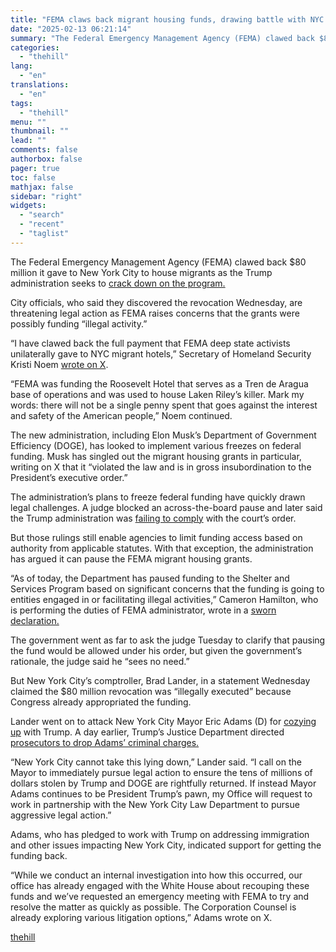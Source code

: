 ```yaml
---
title: "FEMA claws back migrant housing funds, drawing battle with NYC officials"
date: "2025-02-13 06:21:14"
summary: "The Federal Emergency Management Agency (FEMA) clawed back $80 million it gave to New York City to house migrants as the Trump administration seeks to crack down on the program. City officials, who said they discovered the revocation Wednesday, are threatening legal action as FEMA raises concerns that the grants..."
categories:
  - "thehill"
lang:
  - "en"
translations:
  - "en"
tags:
  - "thehill"
menu: ""
thumbnail: ""
lead: ""
comments: false
authorbox: false
pager: true
toc: false
mathjax: false
sidebar: "right"
widgets:
  - "search"
  - "recent"
  - "taglist"
---
```


The Federal Emergency Management Agency (FEMA) clawed back $80 million it gave to New York City to house migrants as the Trump administration seeks to [crack down on the program.](https://thehill.com/homenews/ap/ap-u-s-news/ap-fema-new-york-migrants-hotels-elon-musk/)

City officials, who said they discovered the revocation Wednesday, are threatening legal action as FEMA raises concerns that the grants were possibly funding “illegal activity.”

“I have clawed back the full payment that FEMA deep state activists unilaterally gave to NYC migrant hotels,” Secretary of Homeland Security Kristi Noem [wrote on X](https://x.com/Sec_Noem/status/1889745682631721051).

“FEMA was funding the Roosevelt Hotel that serves as a Tren de Aragua base of operations and was used to house Laken Riley’s killer. Mark my words: there will not be a single penny spent that goes against the interest and safety of the American people,” Noem continued.

The new administration, including Elon Musk’s Department of Government Efficiency (DOGE), has looked to implement various freezes on federal funding. Musk has singled out the migrant housing grants in particular, writing on X that it “violated the law and is in gross insubordination to the President’s executive order.”

The administration’s plans to freeze federal funding have quickly drawn legal challenges. A judge blocked an across-the-board pause and later said the Trump administration was [failing to comply](https://thehill.com/regulation/court-battles/5136255-trump-federal-funding-freeze-comply/) with the court’s order.

But those rulings still enable agencies to limit funding access based on authority from applicable statutes. With that exception, the administration has argued it can pause the FEMA migrant housing grants.

“As of today, the Department has paused funding to the Shelter and Services Program based on significant concerns that the funding is going to entities engaged in or facilitating illegal activities,” Cameron Hamilton, who is performing the duties of FEMA administrator, wrote in a [sworn declaration.](https://storage.courtlistener.com/recap/gov.uscourts.rid.58912/gov.uscourts.rid.58912.102.1.pdf)

The government went as far to ask the judge Tuesday to clarify that pausing the fund would be allowed under his order, but given the government’s rationale, the judge said he “sees no need.”

But New York City’s comptroller, Brad Lander, in a statement Wednesday claimed the $80 million revocation was “illegally executed” because Congress already appropriated the funding.

Lander went on to attack New York City Mayor Eric Adams (D) for [cozying up](https://thehill.com/homenews/campaign/5105897-new-york-city-mayor-adams-trump-relations/) with Trump. A day earlier, Trump’s Justice Department directed [prosecutors to drop Adams’ criminal charges.](https://thehill.com/homenews/5137361-doj-charges-nyc-mayor-eric-adams/)

“New York City cannot take this lying down,” Lander said. “I call on the Mayor to immediately pursue legal action to ensure the tens of millions of dollars stolen by Trump and DOGE are rightfully returned. If instead Mayor Adams continues to be President Trump’s pawn, my Office will request to work in partnership with the New York City Law Department to pursue aggressive legal action.”

Adams, who has pledged to work with Trump on addressing immigration and other issues impacting New York City, indicated support for getting the funding back.

“While we conduct an internal investigation into how this occurred, our office has already engaged with the White House about recouping these funds and we’ve requested an emergency meeting with FEMA to try and resolve the matter as quickly as possible. The Corporation Counsel is already exploring various litigation options,” Adams wrote on X.

[thehill](https://thehill.com/regulation/court-battles/5141719-fema-funding-new-york-city-migrant-housing/)
